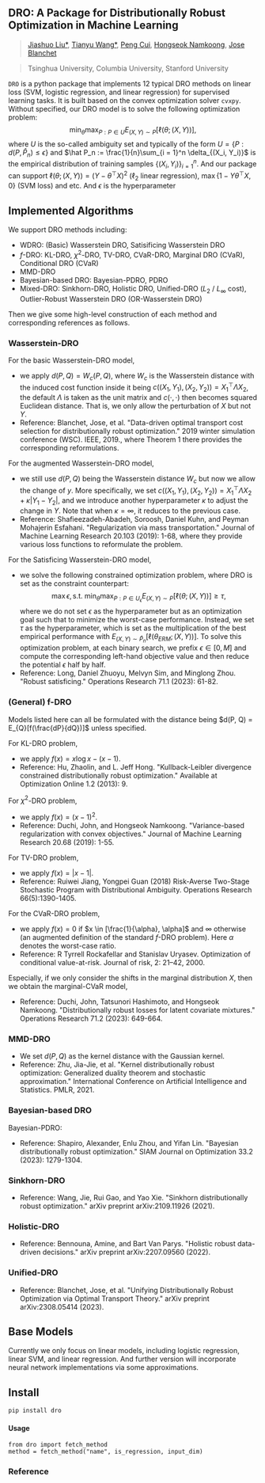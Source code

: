 ## DRO: A Package for Distributionally Robust Optimization in Machine Learning

> <a href="https://ljsthu.github.io">Jiashuo Liu*</a>, <a href="https://wangtianyu61.github.io">Tianyu Wang*</a>, <a href="https://pengcui.thumedialab.com">Peng Cui</a>, <a href="https://hsnamkoong.github.io">Hongseok Namkoong</a>, <a href="https://web.stanford.edu/~jblanche/">Jose Blanchet</a>

> Tsinghua University, Columbia University, Stanford University


`DRO` is a python package that implements 12 typical DRO methods on linear loss (SVM, logistic regression, and linear regression) for supervised learning tasks. It is built based on the convex optimization solver `cvxpy`. Without specified, our DRO model is to solve the following optimization problem:
$$\min_{\theta} \max_{P: P \in U} E_{(X,Y) \sim P}[\ell(\theta;(X, Y))],$$
where $U$ is the so-called ambiguity set and typically of the form $U = \{P: d(P, \hat P_n) \leq \epsilon\}$ and $\hat P_n := \frac{1}{n}\sum_{i = 1}^n \delta_{(X_i, Y_i)}$ is the empirical distribution of training samples $\{(X_i, Y_i)\}_{i = 1}^n$. And our package can support $\ell(\theta;(X,Y)) = (Y - \theta^{\top} X)^2$ ($\ell_2$ linear regression), $\max\{1 - Y \theta^{\top}X, 0\}$ (SVM loss) and etc. And $\epsilon$ is the hyperparameter 

## Implemented Algorithms
We support DRO methods including:
* WDRO: (Basic) Wasserstein DRO, Satisificing Wasserstein DRO
* $f$-DRO: KL-DRO, $\chi^2$-DRO, TV-DRO, CVaR-DRO, Marginal DRO (CVaR), Conditional DRO (CVaR)
* MMD-DRO
* Bayesian-based DRO: Bayesian-PDRO, PDRO
* Mixed-DRO: Sinkhorn-DRO, Holistic DRO, Unified-DRO ($L_2$ / $L_{\infty}$ cost), Outlier-Robust Wasserstein DRO (OR-Wasserstein DRO)

Then we give some high-level construction of each method and corresponding references as follows. 

### Wasserstein-DRO
For the basic Wasserstein-DRO model,
* we apply $d(P, Q) = W_c(P, Q)$, where $W_c$ is the Wasserstein distance with the induced cost function inside it being $c((X_1, Y_1), (X_2, Y_2)) = X_1^{\top} \Lambda X_2$, the default $\Lambda$ is taken as the unit matrix and $c(\cdot, \cdot)$ then becomes squared Euclidean distance. That is, we only allow the perturbation of $X$ but not $Y$.   
* Reference: Blanchet, Jose, et al. "Data-driven optimal transport cost selection for distributionally robust optimization." 2019 winter simulation conference (WSC). IEEE, 2019., where Theorem 1 there provides the corresponding reformulations.

For the augmented Wasserstein-DRO model,
* we still use $d(P, Q)$ being the Wasserstein distance $W_c$ but now we allow the change of $y$. More specifically, we set $c((X_1, Y_1), (X_2, Y_2)) = X_1^{\top}\Lambda X_2 + \kappa|Y_1 - Y_2|$, and we introduce another hyperparameter $\kappa$ to adjust the change in $Y$. Note that when $\kappa = \infty$, it reduces to the previous case.
* Reference:  Shafieezadeh-Abadeh, Soroosh, Daniel Kuhn, and Peyman Mohajerin Esfahani. "Regularization via mass transportation." Journal of Machine Learning Research 20.103 (2019): 1-68, where they provide various loss functions to reformulate the problem.

For the Satisficing Wasserstein-DRO model, 
* we solve the following constrained optimization problem, where DRO is set as the constraint counterpart:
$$\max \epsilon, \text{s.t.}~\min_{\theta} \max_{P: P \in U_{\epsilon}} E_{(X,Y) \sim P}[\ell(\theta;(X, Y))] \geq \tau,$$
where we do not set $\epsilon$ as the hyperparameter but as an optimization goal such that to minimize the worst-case performance. Instead, we set $\tau$ as the hyperparameter, which is set as the multiplication of the best empirical performance with $E_{(X, Y)\sim \hat P_n}[\ell(\theta_{ERM};(X, Y))]$. To solve this optimization problem, at each binary search, we prefix $\epsilon \in [0, M]$ and compute the corresponding left-hand objective value and then reduce the potential $\epsilon$ half by half.
* Reference: Long, Daniel Zhuoyu, Melvyn Sim, and Minglong Zhou. "Robust satisficing." Operations Research 71.1 (2023): 61-82.
### (General) f-DRO
Models listed here can all be formulated with the distance being $d(P, Q) = E_{Q}[f(\frac{dP}{dQ})]$ unless specified.

For KL-DRO problem, 
* we apply $f(x) = x \log x - (x - 1)$.
* Reference: Hu, Zhaolin, and L. Jeff Hong. "Kullback-Leibler divergence constrained distributionally robust optimization." Available at Optimization Online 1.2 (2013): 9.

For $\chi^2$-DRO problem, 
* we apply $f(x) = (x - 1)^2$.
* Reference: Duchi, John, and Hongseok Namkoong. "Variance-based regularization with convex objectives." Journal of Machine Learning Research 20.68 (2019): 1-55.

For TV-DRO problem, 
* we apply $f(x) = |x - 1|$.
* Reference: Ruiwei Jiang, Yongpei Guan (2018) Risk-Averse Two-Stage Stochastic Program with Distributional Ambiguity. Operations Research 66(5):1390-1405.

For the CVaR-DRO problem,
* we apply $f(x) = 0$ if $x \in [\frac{1}{\alpha}, \alpha]$ and $\infty$ otherwise (an augmented definition of the standard $f$-DRO problem). Here $\alpha$ denotes the worst-case ratio. 
* Reference: R Tyrrell Rockafellar and Stanislav Uryasev. Optimization of conditional value-at-risk. Journal of risk, 2: 21–42, 2000.

Especially, if we only consider the shifts in the marginal distribution $X$, then we obtain the marginal-CVaR model,
* Reference: Duchi, John, Tatsunori Hashimoto, and Hongseok Namkoong. "Distributionally robust losses for latent covariate mixtures." Operations Research 71.2 (2023): 649-664.

### MMD-DRO
* We set $d(P, Q)$ as the kernel distance with the Gaussian kernel.
* Reference: Zhu, Jia-Jie, et al. "Kernel distributionally robust optimization: Generalized duality theorem and stochastic approximation." International Conference on Artificial Intelligence and Statistics. PMLR, 2021.
### Bayesian-based DRO
Bayesian-PDRO:
* Reference: Shapiro, Alexander, Enlu Zhou, and Yifan Lin. "Bayesian distributionally robust optimization." SIAM Journal on Optimization 33.2 (2023): 1279-1304.

### Sinkhorn-DRO
* Reference: Wang, Jie, Rui Gao, and Yao Xie. "Sinkhorn distributionally robust optimization." arXiv preprint arXiv:2109.11926 (2021).

### Holistic-DRO
* Reference: Bennouna, Amine, and Bart Van Parys. "Holistic robust data-driven decisions." arXiv preprint arXiv:2207.09560 (2022).
### Unified-DRO
* Reference: Blanchet, Jose, et al. "Unifying Distributionally Robust Optimization via Optimal Transport Theory." arXiv preprint arXiv:2308.05414 (2023).

## Base Models
Currently we only focus on linear models, including logistic regression, linear SVM, and linear regression. And further version will incorporate neural network implementations via some approximations.

## Install

```
pip install dro
```

#### Usage
```
from dro import fetch_method
method = fetch_method("name", is_regression, input_dim)
```

### Reference
